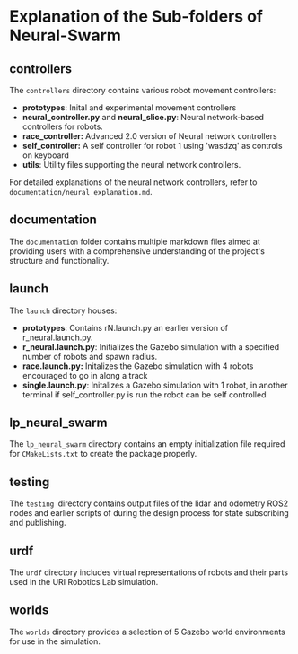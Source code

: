 # Explanation of the Sub-folders of Neural-Swarm

## controllers

The `controllers` directory contains various robot movement controllers:

* **prototypes**: Inital and experimental movement controllers
* **neural_controller.py** and **neural_slice.py**: Neural network-based controllers for robots.
* **race_controller:** Advanced 2.0 version of Neural network controllers
* **self_controller:** A self controller for robot 1 using 'wasdzq' as controls on keyboard
* **utils**: Utility files supporting the neural network controllers.

For detailed explanations of the neural network controllers, refer to `documentation/neural_explanation.md`.

## documentation

The `documentation` folder contains multiple markdown files aimed at providing users with a comprehensive understanding of the project's structure and functionality.

## launch

The `launch` directory houses:

- **prototypes**: Contains rN.launch.py an earlier version of r_neural.launch.py.
- **r_neural.launch.py**: Initializes the Gazebo simulation with a specified number of robots and spawn radius.
- **race.launch.py:** Initalizes the Gazebo simulation with 4 robots encouraged to go in along a track
- **single.launch.py**: Initalizes a Gazebo simulation with 1 robot, in another terminal if self_controller.py is run the robot can be self controlled

## lp_neural_swarm

The `lp_neural_swarm` directory contains an empty initialization file required for `CMakeLists.txt` to create the package properly.

## testing

The `testing `directory contains output files of the lidar and odometry ROS2 nodes and earlier scripts of during the design process for state subscribing and publishing.

## urdf

The `urdf` directory includes virtual representations of robots and their parts used in the URI Robotics Lab simulation.

## worlds

The `worlds` directory provides a selection of 5 Gazebo world environments for use in the simulation.
